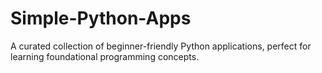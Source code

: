 # Simple-Python-Apps
A curated collection of beginner-friendly Python applications, perfect for learning foundational programming concepts.
